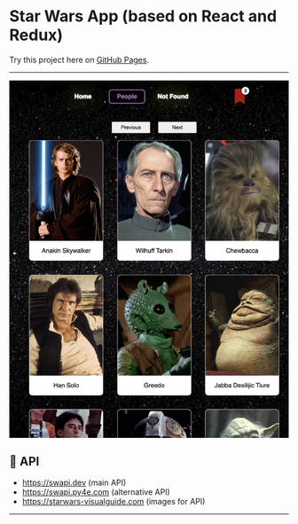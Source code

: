 # Star Wars App (based on React and Redux)

Try this project here on [GitHub Pages](https://svetk0.github.io/api-cards-react-redux-app/).

---

<img align="center" src="./public/homepage.png" />

## 🦄 API
- https://swapi.dev (main API)
- https://swapi.py4e.com (alternative API)
- https://starwars-visualguide.com (images for API)

---
